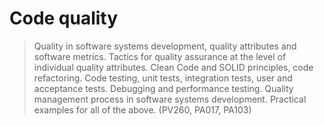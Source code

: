 # Code quality

> Quality in software systems development, quality attributes and software metrics. Tactics for quality assurance at the level of individual quality attributes. Clean Code and SOLID principles, code refactoring. Code testing, unit tests, integration tests, user and acceptance tests. Debugging and performance testing. Quality management process in software systems development. Practical examples for all of the above. (PV260, PA017, PA103)
